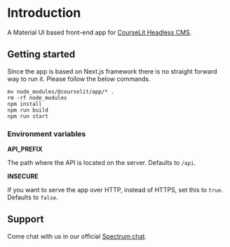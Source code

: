 # Introduction

A Material UI based front-end app for [CourseLit Headless CMS](https://www.npmjs.com/package/@courselit/api).

## Getting started

Since the app is based on Next.js framework there is no straight forward way to run it. Please follow the below commands.

```
mv node_modules/@courselit/app/* .
rm -rf node_modules
npm install
npm run build
npm run start
```

### Environment variables

**API_PREFIX**

The path where the API is located on the server. Defaults to `/api`.

**INSECURE**

If you want to serve the app over HTTP, instead of HTTPS, set this to `true`. Defaults to `false`.

## Support

Come chat with us in our official [Spectrum chat](https://spectrum.chat/courselit/general).
